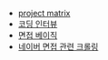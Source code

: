 * [project matrix](https://docs.google.com/spreadsheets/d/1wRhezxDYuYHZsSCFmo2m8GdH0xKAGpgHFJ8j5MBNMS4/edit)
* [코딩 인터뷰](https://www.evernote.com/shard/s29/sh/e23d9bfa-faae-407b-89b7-05ac88733dab/34c4516db197fd234af525eedf8fbab9)
* [면접 베이직](https://www.evernote.com/shard/s29/sh/ad291ab6-c174-43c1-933a-4a3fcf52cf4b/34fd2f144eda1760dc9a8f0468f2958c)
* [네이버 면접 관련 크롤링](https://www.evernote.com/shard/s29/sh/5d8fa64c-f659-49a1-920b-0f51ad84aca6/0cbbd73b1332741d67a02dbfc351ad5e)
